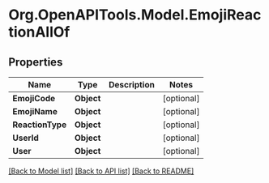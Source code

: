
# Org.OpenAPITools.Model.EmojiReactionAllOf

## Properties

Name | Type | Description | Notes
------------ | ------------- | ------------- | -------------
**EmojiCode** | **Object** |  | [optional] 
**EmojiName** | **Object** |  | [optional] 
**ReactionType** | **Object** |  | [optional] 
**UserId** | **Object** |  | [optional] 
**User** | **Object** |  | [optional] 

[[Back to Model list]](../README.md#documentation-for-models)
[[Back to API list]](../README.md#documentation-for-api-endpoints)
[[Back to README]](../README.md)

